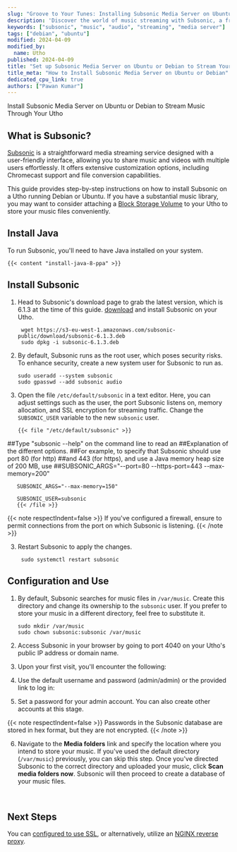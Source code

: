 ```yaml
---
slug: "Groove to Your Tunes: Installing Subsonic Media Server on Ubuntu or Debian"
description: 'Discover the world of music streaming with Subsonic, a free application. This guide demonstrates how to effortlessly install the Subsonic media server on your Utho'
keywords: ["subsonic", "music", "audio", "streaming", "media server"]
tags: ["debian", "ubuntu"]
modified: 2024-04-09
modified_by:
  name: Utho
published: 2024-04-09
title: "Set up Subsonic Media Server on Ubuntu or Debian to Stream Your Favorite Tunes"
title_meta: "How to Install Subsonic Media Server on Ubuntu or Debian"
dedicated_cpu_link: true
authors: ["Pawan Kumar"]
---
```


Install Subsonic Media Server on Ubuntu or Debian to Stream Music Through Your Utho

## What is Subsonic?
[Subsonic](http://subsonic.org) is a straightforward media streaming service designed with a user-friendly interface, allowing you to share music and videos with multiple users effortlessly. It offers extensive customization options, including Chromecast support and file conversion capabilities.

This guide provides step-by-step instructions on how to install Subsonic on a Utho running Debian or Ubuntu. If you have a substantial music library, you may want to consider attaching a [Block Storage Volume](/docs/products/storage/block-storage/) to your Utho to store your music files conveniently.

## Install Java

To run Subsonic, you'll need to have Java installed on your system.

    {{< content "install-java-8-ppa" >}}

## Install Subsonic
1. Head to Subsonic's download page to grab the latest version, which is 6.1.3 at the time of this guide. [download](http://www.subsonic.org/pages/download.jsp) and install Subsonic on your Utho.

        wget https://s3-eu-west-1.amazonaws.com/subsonic-public/download/subsonic-6.1.3.deb
        sudo dpkg -i subsonic-6.1.3.deb

2.  By default, Subsonic runs as the root user, which poses security risks. To enhance security, create a new system user for Subsonic to run as.

        sudo useradd --system subsonic
        sudo gpasswd --add subsonic audio

3. Open the file `/etc/default/subsonic` in a text editor. Here, you can adjust settings such as the user, the port Subsonic listens on, memory allocation, and SSL encryption for streaming traffic. Change the `SUBSONIC_USER` variable to the new `subsonic` user.

       {{< file "/etc/default/subsonic" >}}

##Type "subsonic --help" on the command line to read an
##Explanation of the different options.
##For example, to specify that Subsonic should use port 80 (for http)
##and 443 (for https), and use a Java memory heap size of 200 MB, use
##SUBSONIC_ARGS="--port=80 --https-port=443 --max-memory=200"

       SUBSONIC_ARGS="--max-memory=150"

       SUBSONIC_USER=subsonic
       {{< /file >}}

{{< note respectIndent=false >}}
If you've configured a firewall, ensure to permit connections from the port on which Subsonic is listening.
{{< /note >}}

3. Restart Subsonic to apply the changes.

        sudo systemctl restart subsonic

## Configuration and Use

1.  By default, Subsonic searches for music files in `/var/music`. Create this directory and change its ownership to the `subsonic` user. If you prefer to store your music in a different directory, feel free to substitute it.

        sudo mkdir /var/music
        sudo chown subsonic:subsonic /var/music

2.  Access Subsonic in your browser by going to port 4040 on your Utho's public IP address or domain name.

3.  Upon your first visit, you'll encounter the following:

4.  Use the default username and password (admin/admin) or the provided link to log in:

5. Set a password for your admin account. You can also create other accounts at this stage.

{{< note respectIndent=false >}}
Passwords in the Subsonic database are stored in hex format, but they are not encrypted.
{{< /note >}}

6. Navigate to the **Media folders** link and specify the location where you intend to store your music. If you've used the default directory (`/var/music`) previously, you can skip this step. Once you've directed Subsonic to the correct directory and uploaded your music, click **Scan media folders now**. Subsonic will then proceed to create a database of your music files.

&nbsp;

## Next Steps

You can [configured to use SSL](http://www.subsonic.org/pages/getting-started.jsp), or alternatively, utilize an [NGINX reverse proxy](/docs/guides/use-nginx-reverse-proxy/).

